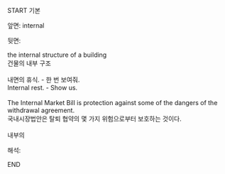 START
기본

앞면:
internal


뒷면:
<div>the internal structure of a building </div><div>건물의 내부 구조</div><div><br></div><div><div><div>내면의 휴식. - 한 번 보여줘.</div></div><div><div>Internal rest. - Show us.</div></div></div><div><br></div><div><div>The Internal Market Bill is protection against some of the dangers of the withdrawal agreement. </div><div><div>국내시장법안은 탈퇴 협약의 몇 가지 위험으로부터 보호하는 것이다.</div></div></div><div><br></div><div>내부의</div>


해석:

END